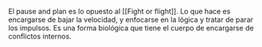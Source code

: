 El pause and plan es lo opuesto al [[Fight or flight]]. Lo que hace es encargarse de bajar la velocidad, y enfocarse en la lógica y tratar de parar los impulsos. Es una forma biológica que tiene el cuerpo de encargarse de conflictos internos. 

